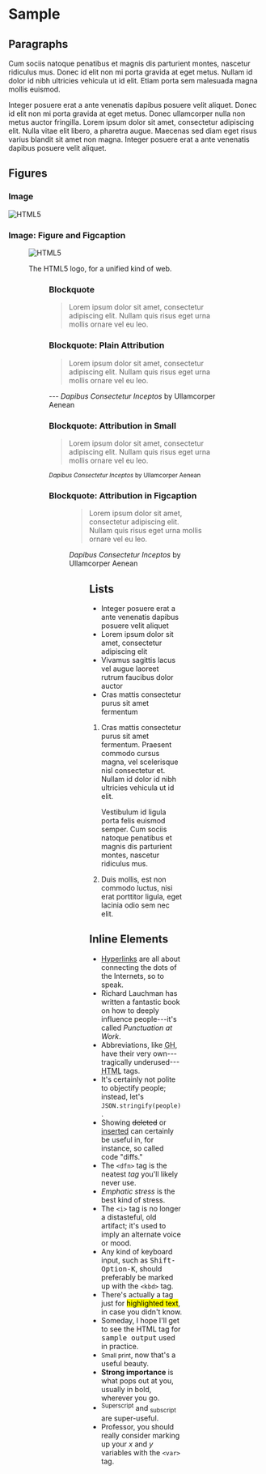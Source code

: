 Sample
======

Paragraphs
----------

Cum sociis natoque penatibus et magnis dis parturient montes, nascetur ridiculus mus. Donec id elit non mi porta gravida at eget metus. Nullam id dolor id nibh ultricies vehicula ut id elit. Etiam porta sem malesuada magna mollis euismod.

Integer posuere erat a ante venenatis dapibus posuere velit aliquet. Donec id elit non mi porta gravida at eget metus. Donec ullamcorper nulla non metus auctor fringilla. Lorem ipsum dolor sit amet, consectetur adipiscing elit. Nulla vitae elit libero, a pharetra augue. Maecenas sed diam eget risus varius blandit sit amet non magna. Integer posuere erat a ante venenatis dapibus posuere velit aliquet.

Figures
-------

### Image

![HTML5](http://mrnordstrom.com/images/html5.png)

### Image: Figure and Figcaption

<figure>
  
![HTML5](http://mrnordstrom.com/images/html5.png)

<figcaption>The HTML5 logo, for a unified kind of web.</figcaption>

<figure>

### Blockquote

> Lorem ipsum dolor sit amet, consectetur adipiscing elit. Nullam quis risus eget urna mollis ornare vel eu leo.

### Blockquote: Plain Attribution

> Lorem ipsum dolor sit amet, consectetur adipiscing elit. Nullam quis risus eget urna mollis ornare vel eu leo.

--- <cite>Dapibus Consectetur Inceptos</cite> by Ullamcorper Aenean

### Blockquote: Attribution in Small

> Lorem ipsum dolor sit amet, consectetur adipiscing elit. Nullam quis risus eget urna mollis ornare vel eu leo.

<small><cite>Dapibus Consectetur Inceptos</cite> by Ullamcorper Aenean</small>

### Blockquote: Attribution in Figcaption

<figure>

> Lorem ipsum dolor sit amet, consectetur adipiscing elit. Nullam quis risus eget urna mollis ornare vel eu leo.

<figcaption><cite>Dapibus Consectetur Inceptos</cite> by Ullamcorper Aenean</figcaption>

<figure>


Lists
-----

* Integer posuere erat a ante venenatis dapibus posuere velit aliquet
* Lorem ipsum dolor sit amet, consectetur adipiscing elit
* Vivamus sagittis lacus vel augue laoreet rutrum faucibus dolor auctor
* Cras mattis consectetur purus sit amet fermentum

1.  Cras mattis consectetur purus sit amet fermentum. Praesent commodo cursus magna, vel scelerisque nisl consectetur et. Nullam id dolor id nibh ultricies vehicula ut id elit.

    Vestibulum id ligula porta felis euismod semper. Cum sociis natoque penatibus et magnis dis parturient montes, nascetur ridiculus mus.
    
2.  Duis mollis, est non commodo luctus, nisi erat porttitor ligula, eget lacinia odio sem nec elit.


Inline Elements
---------------

* [Hyperlinks](http://github.com/dnordstrom/polestar) are all about connecting the dots of the Internets, so to speak.
* Richard Lauchman has written a fantastic book on how to deeply influence people---it's called <cite>Punctuation at Work</cite>.
* Abbreviations, like <abbr title="GitHub">GH</abbr>, have their very own---tragically underused---<abbr title="Hypertext Markup Language">HTML</abbr> tags.
* It's certainly not polite to objectify people; instead, let's <code>JSON.stringify(people)</code>.
* Showing <del>deleted</del> or <ins>inserted</ins> can certainly be useful in, for instance, so called code "diffs."
* The `<dfn>` tag is the neatest <dfn title="HTML tag" id="html-tag">tag</dfn> you'll likely never use.
* <em>Emphatic stress</em> is the best kind of stress.
* The `<i>` tag is no longer a distasteful, old artifact; it's used to imply an alternate voice or mood.
* Any kind of keyboard input, such as <kbd>Shift-Option-K</kbd>, should preferably be marked up with the `<kbd>` tag.
* There's actually a tag just for <mark>highlighted text</mark>, in case you didn't know.
* Someday, I hope I'll get to see the HTML tag for <samp>sample output</samp> used in practice.
* <small>Small print</small>, now that's a useful beauty.
* <strong>Strong importance</strong> is what pops out at you, usually in bold, wherever you go.
* <sup>Superscript</sup> and <sub>subscript</sub> are super-useful.
* Professor, you should really consider marking up your <var>x</var> and <var>y</var> variables with the `<var>` tag.